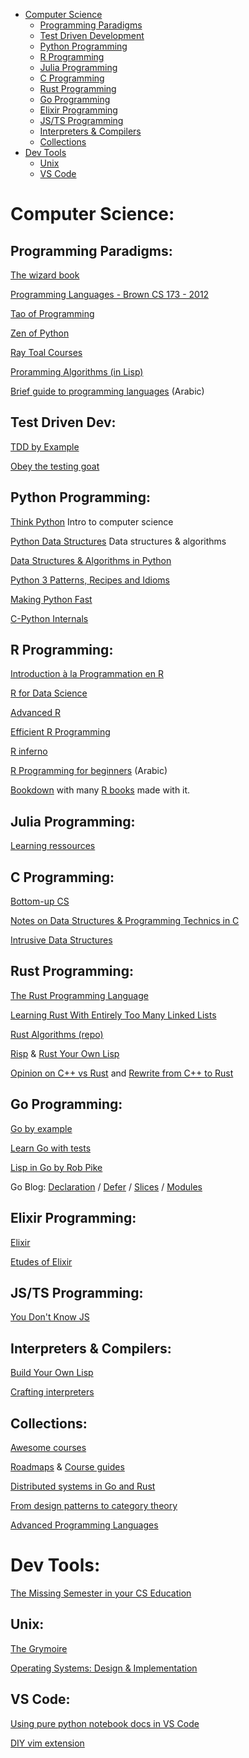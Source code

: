 - [Computer Science](#cs)
  - [Programming Paradigms](#cs_progparadigm)
  - [Test Driven Development](#cs_tdd)
  - [Python Programming](#cs_py)
  - [R Programming](#cs_r)
  - [Julia Programming](#cs_julia)
  - [C Programming](#cs_c)
  - [Rust Programming](#cs_rust)
  - [Go Programming](#cs_go)
  - [Elixir Programming](#cs_elixir)
  - [JS/TS Programming](#cs_js)
  - [Interpreters & Compilers](#cs_interp)
  - [Collections](#cs_col)
- [Dev Tools](#tools)
  - [Unix](#tools_unix)
  - [VS Code](#tools_vscode)
  
<a name="cs">
  
# Computer Science:

<a name="cs_progparadigm">

## Programming Paradigms:

[The wizard book](https://mitpress.mit.edu/sites/default/files/sicp/index.html)

[Programming Languages - Brown CS 173 - 2012](http://cs.brown.edu/courses/cs173/2012/)

[Tao of Programming](http://canonical.org/~kragen/tao-of-programming.html)

[Zen of Python](https://www.python.org/dev/peps/pep-0020/)

[Ray Toal Courses](https://cs.lmu.edu/~ray/)

[Proramming Algorithms (in Lisp)](https://leanpub.com/progalgs/read)

[Brief guide to programming languages](https://alyassen.github.io/Brief-guide-to-programming-languages-v1.2.4.pdf) (Arabic)

<a name="cs_tdd">

## Test Driven Dev:
[TDD by Example](http://barbra-coco.dyndns.org/yuri/Kent_Beck_TDD.pdf)

[Obey the testing goat](https://www.obeythetestinggoat.com/pages/book.html)

<a name="cs_py" >

## Python Programming:
[Think Python](https://interactivepython.org/runestone/static/thinkcspy/index.html) Intro to computer science

[Python Data Structures](https://interactivepython.org/runestone/static/pythonds/index.html) Data structures & algorithms

[Data Structures & Algorithms in Python](https://pdfs.semanticscholar.org/9eed/92c4fadffc84640b861cdabcc8eb1b4fad91.pdf?_ga=2.141159985.2069754636.1583490008-203674263.1583490008)

[Python 3 Patterns, Recipes and Idioms](http://python-3-patterns-idioms-test.readthedocs.io/en/latest/index.html)

[Making Python Fast](https://martinheinz.dev/blog/13)

[C-Python Internals](http://www.pgbovine.net/cpython-internals.htm)

<a name="cs_r" >

## R Programming:
[Introduction à la Programmation en R](https://cran.r-project.org/doc/contrib/Goulet_introduction_programmation_R.pdf)

[R for Data Science](http://r4ds.had.co.nz/)

[Advanced R](http://adv-r.had.co.nz/)

[Efficient R Programming](https://csgillespie.github.io/efficientR/index.html#building-the-book)

[R inferno](http://www.burns-stat.com/pages/Tutor/R_inferno.pdf)

[R Programming for beginners](https://www.youtube.com/playlist?list=PLBMSsiJP18O-oUNrDn6bEDAZJ3ne-rylG) (Arabic)

[Bookdown](https://bookdown.org/yihui/bookdown/) with many [R books](https://bookdown.org/) made with it.

<a name="cs_julia">
         
## Julia Programming:
[Learning ressources](https://julialang.org/learning/)

<a name="cs_c">
  
## C Programming:
[Bottom-up CS](https://www.bottomupcs.com/)

[Notes on Data Structures & Programming Technics in C](http://www.cs.yale.edu/homes/aspnes/classes/223/notes.pdf)

[Intrusive Data Structures](http://citeseerx.ist.psu.edu/viewdoc/download;jsessionid=99FD5852BD7E80DD0CB20F2F003CC1E7?doi=10.1.1.72.6146&rep=rep1&type=pdf)

<a name="cs_rust">
  
## Rust Programming:
[The Rust Programming Language](https://doc.rust-lang.org/book/)

[Learning Rust With Entirely Too Many Linked Lists](https://rust-unofficial.github.io/too-many-lists/#learn-rust-with-entirely-too-many-linked-lists)

[Rust Algorithms (repo)](https://github.com/EbTech/rust-algorithms)

[Risp](https://m.stopa.io/risp-lisp-in-rust-90a0dad5b116)
&
[Rust Your Own Lisp](https://dev.to/deciduously/rust-your-own-lisp-50an)

[Opinion on C++ vs Rust](http://cliffle.com/blog/prefer-rust/)
and
[Rewrite from C++ to Rust](http://cliffle.com/blog/m4vga-in-rust/)

<a name="cs_go">
  
## Go Programming:
[Go by example](https://gobyexample.com/)

[Learn Go with tests](https://github.com/quii/learn-go-with-tests)

[Lisp in Go by Rob Pike](https://github.com/robpike/lisp)

Go Blog:
[Declaration](https://blog.golang.org/gos-declaration-syntax)
/ 
[Defer](https://blog.golang.org/go-slices-usage-and-internals)
/
[Slices](https://blog.golang.org/go-slices-usage-and-internals)
/ 
[Modules](https://blog.golang.org/using-go-modules)

<a name="cs_elixir">
  
## Elixir Programming:
[Elixir](http://elixir-lang.org/)

[Etudes of Elixir](https://github.com/oreillymedia/etudes-for-elixir)

<a name="cs_js" >
  
## JS/TS Programming:
[You Don't Know JS](https://github.com/getify/You-Dont-Know-JS)

<a name="cs_interp">
  
## Interpreters & Compilers:
[Build Your Own Lisp](http://www.buildyourownlisp.com/)

[Crafting interpreters](https://www.craftinginterpreters.com/contents.html)

<a name="cs_scale" >

## Collections:
[Awesome courses](https://github.com/prakhar1989/awesome-courses/blob/master/README.md)

[Roadmaps](https://metacademy.org/roadmaps/)
& 
[Course guides](https://metacademy.org/course_guides/)

[Distributed systems in Go and Rust](https://github.com/pingcap/talent-plan)

[From design patterns to category theory](https://blog.ploeh.dk/2017/10/04/from-design-patterns-to-category-theory/)

[Advanced Programming Languages](http://matt.might.net/articles/best-programming-languages/)

<a name="tools">
  
# Dev Tools:

<a name="tools_unix">
  
[The Missing Semester in your CS Education](https://missing.csail.mit.edu/)
  
## Unix:
[The Grymoire](http://www.grymoire.com/Unix/)

[Operating Systems: Design & Implementation](https://mcdtu.files.wordpress.com/2017/03/tanenbaum_woodhull_operating-systems-design-implementation-3rd-edition.pdf)

<a name="tools_vscode">
  
## VS Code:
[Using pure python notebook docs in VS Code](https://devblogs.microsoft.com/python/data-science-with-python-in-visual-studio-code/)

[DIY vim extension](https://johtela.github.io/vscode-modaledit/docs/.vscode/settings.html)

<a name="classic_reads" >
